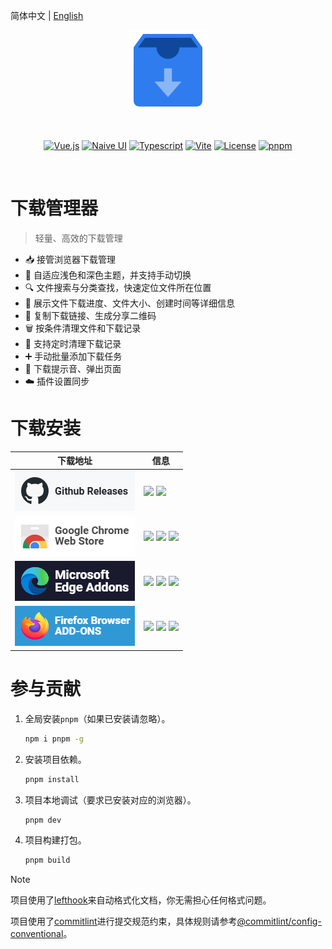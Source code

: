 简体中文 | [English](README.en.md)

<p align="center"><img width="128" src="./public/images/icon.svg" alt="Logo" /></p>
<br />
<p align="center">
  <a href="https://vuejs.org"><img src="https://img.shields.io/badge/Vue.js-35495e.svg?logo=vuedotjs&logoColor=%234FC08D" alt="Vue.js" /></a>
  <a href="https://www.naiveui.com"><img src="https://img.shields.io/badge/Naive UI-5fbc2b.svg?logo=css3&logoColor=white" alt="Naive UI" /></a>
  <a href="https://www.typescriptlang.org"><img src="https://img.shields.io/badge/Typescript-007acc.svg?logo=typescript&logoColor=white" alt="Typescript" /></a>
  <a href="https://vite.dev"><img src="https://img.shields.io/badge/Vite-%23646CFF.svg?logo=vite&logoColor=white" alt="Vite" /></a>
  <a href="https://pnpm.io"><img src="https://img.shields.io/badge/pnpm-4a4a4a.svg?logo=pnpm&logoColor=f69220" alt="License" /></a>
  <a href="https://github.com/breadgrocery/download-manager/blob/main/LICENSE"><img src="https://img.shields.io/github/license/breadgrocery/download-manager" alt="pnpm" /></a>
</p>
<br />

# 下载管理器

> 轻量、高效的下载管理

- 📥 接管浏览器下载管理
- 🎨 自适应浅色和深色主题，并支持手动切换
- 🔍 文件搜索与分类查找，快速定位文件所在位置
- 📄 展示文件下载进度、文件大小、创建时间等详细信息
- 🔗 复制下载链接、生成分享二维码
- 🗑️ 按条件清理文件和下载记录
- 🧹 支持定时清理下载记录
- ➕ 手动批量添加下载任务
- 🔔 下载提示音、弹出页面
- ☁️ 插件设置同步

# 下载安装

| 下载地址                                                                                                                                                                          | 信息                                                                                                                                                                                                                                                                                                                                                                                                                                                                                                                                                                                                                                                                      |
| --------------------------------------------------------------------------------------------------------------------------------------------------------------------------------- | ------------------------------------------------------------------------------------------------------------------------------------------------------------------------------------------------------------------------------------------------------------------------------------------------------------------------------------------------------------------------------------------------------------------------------------------------------------------------------------------------------------------------------------------------------------------------------------------------------------------------------------------------------------------------- |
| <a href="https://github.com/breadgrocery/download-manager/releases/latest" alt="Github Release" target="_blank"><img src="./docs/images/github.png"/></a>                         | <img src="https://img.shields.io/github/v/release/breadgrocery/download-manager?label=%E7%89%88%E6%9C%AC"/> <img src="https://img.shields.io/github/downloads/breadgrocery/download-manager/total?label=%E4%B8%8B%E8%BD%BD%E6%95%B0"/>                                                                                                                                                                                                                                                                                                                                                                                                                                    |
| <a href="https://chrome.google.com/webstore/detail/hhmgnllgjongoenjfnbcdlangemdiodk" alt="Chrome Web Store" target="_blank"><img src="./docs/images/chrome.png"/></a>             | <img src="https://img.shields.io/chrome-web-store/v/hhmgnllgjongoenjfnbcdlangemdiodk?label=%E7%89%88%E6%9C%AC"/> <img src="https://img.shields.io/chrome-web-store/users/hhmgnllgjongoenjfnbcdlangemdiodk?label=%E7%94%A8%E6%88%B7%E6%95%B0"/> <img src="https://img.shields.io/chrome-web-store/rating/hhmgnllgjongoenjfnbcdlangemdiodk?label=%E8%AF%84%E5%88%86"/>                                                                                                                                                                                                                                                                                                      |
| <a href="https://microsoftedge.microsoft.com/addons/detail/jgecopfgpbndacamabkgjhgbepmallpd" alt="Microsoft Edge Add-ons" target="_blank"><img src="./docs/images/edge.png"/></a> | <img src="https://img.shields.io/badge/dynamic/json?label=%E7%89%88%E6%9C%AC&prefix=v&query=$.version&url=https://microsoftedge.microsoft.com/addons/getproductdetailsbycrxid/jgecopfgpbndacamabkgjhgbepmallpd"/> <img src="https://img.shields.io/badge/dynamic/json?label=%E7%94%A8%E6%88%B7%E6%95%B0&query=$.activeInstallCount&url=https://microsoftedge.microsoft.com/addons/getproductdetailsbycrxid/jgecopfgpbndacamabkgjhgbepmallpd"/> <img src="https://img.shields.io/badge/dynamic/json?label=%E8%AF%84%E5%88%86&query=$.averageRating&suffix=%2F5&url=https://microsoftedge.microsoft.com/addons/getproductdetailsbycrxid/jgecopfgpbndacamabkgjhgbepmallpd"/> |
| <a href="https://addons.mozilla.org/firefox/addon/download-manager" alt="Firefox Browser Add-ons" target="_blank"><img src="./docs/images/firefox.png"/></a>                      | <img src="https://img.shields.io/amo/v/download-manager?label=%E7%89%88%E6%9C%AC"/> <img src="https://img.shields.io/amo/users/download-manager?label=%E7%94%A8%E6%88%B7%E6%95%B0"/> <img src="https://img.shields.io/amo/rating/download-manager?label=%E8%AF%84%E5%88%86"/>                                                                                                                                                                                                                                                                                                                                                                                             |

# 参与贡献

1. 全局安装`pnpm`（如果已安装请忽略）。

   ```bash
   npm i pnpm -g
   ```

2. 安装项目依赖。

   ```bash
   pnpm install
   ```

3. 项目本地调试（要求已安装对应的浏览器）。

   ```bash
   pnpm dev
   ```

4. 项目构建打包。

   ```bash
   pnpm build
   ```

> [!NOTE]
>
> 项目使用了[lefthook](https://github.com/evilmartians/lefthook)来自动格式化文档，你无需担心任何格式问题。
>
> 项目使用了[commitlint](https://github.com/conventional-changelog/commitlint)进行提交规范约束，具体规则请参考[@commitlint/config-conventional](https://github.com/conventional-changelog/commitlint/tree/master/@commitlint/config-conventional)。

